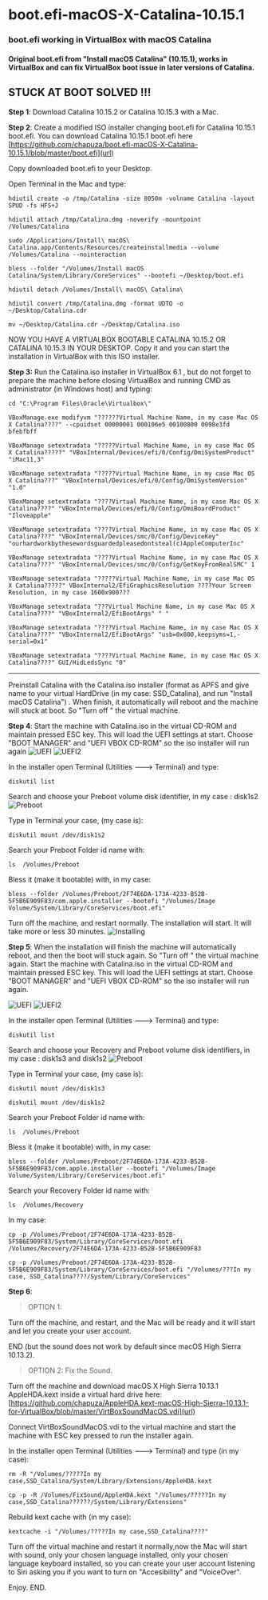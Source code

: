 # boot.efi-macOS-X-Catalina-10.15.1
### boot.efi working in VirtualBox with macOS Catalina

#### Original boot.efi from "Install macOS Catalina" (10.15.1), works in VirtualBox and can fix VirtualBox boot issue in later versions of Catalina.

## STUCK AT BOOT SOLVED !!! 

**Step 1**: Download Catalina 10.15.2 or Catalina 10.15.3 with a Mac.  

**Step 2**: Create a modified ISO installer changing boot.efi for Catalina 10.15.1 boot.efi.
You can download Catalina 10.15.1 boot.efi here
[https://github.com/chapuza/boot.efi-macOS-X-Catalina-10.15.1/blob/master/boot.efi](url)

Copy downloaded boot.efi to your Desktop. 

Open Terminal in the Mac and type:

`hdiutil create -o /tmp/Catalina -size 8050m -volname Catalina -layout SPUD -fs HFS+J`

`hdiutil attach /tmp/Catalina.dmg -noverify -mountpoint /Volumes/Catalina`

`sudo /Applications/Install\ macOS\ Catalina.app/Contents/Resources/createinstallmedia --volume /Volumes/Catalina --nointeraction`

`bless --folder "/Volumes/Install macOS Catalina/System/Library/CoreServices" --bootefi ~/Desktop/boot.efi`

`hdiutil detach /Volumes/Install\ macOS\ Catalina\`

`hdiutil convert /tmp/Catalina.dmg -format UDTO -o ~/Desktop/Catalina.cdr`

`mv ~/Desktop/Catalina.cdr ~/Desktop/Catalina.iso`

NOW YOU HAVE A VIRTUALBOX BOOTABLE CATALINA 10.15.2 OR CATALINA 10.15.3 IN YOUR DESKTOP.  Copy it and you can start the installation in VirtualBox with this ISO installer.

**Step 3:** Run the Catalina.iso installer in VirtualBox 6.1 , but do not forget to prepare the machine before closing VirtualBox and running CMD as administrator (in Windows host) and typing:

`cd "C:\Program Files\Oracle\Virtualbox\"`

`VBoxManage.exe modifyvm "??????Virtual Machine Name, in my case Mac OS X Catalina????" --cpuidset 00000001 000106e5 00100800 0098e3fd bfebfbff`

`VBoxManage setextradata "?????Virtual Machine Name, in my case Mac OS X Catalina?????" "VBoxInternal/Devices/efi/0/Config/DmiSystemProduct" "iMac11,3"`

`VBoxManage setextradata "?????Virtual Machine Name, in my case Mac OS X Catalina???" "VBoxInternal/Devices/efi/0/Config/DmiSystemVersion" "1.0"`

`VBoxManage setextradata "????Virtual Machine Name, in my case Mac OS X Catalina????" "VBoxInternal/Devices/efi/0/Config/DmiBoardProduct" "Iloveapple"`

`VBoxManage setextradata "????Virtual Machine Name, in my case Mac OS X Catalina????" "VBoxInternal/Devices/smc/0/Config/DeviceKey" "ourhardworkbythesewordsguardedpleasedontsteal(c)AppleComputerInc"`

`VBoxManage setextradata "????Virtual Machine Name, in my case Mac OS X Catalina????" "VBoxInternal/Devices/smc/0/Config/GetKeyFromRealSMC" 1`

`VBoxManage setextradata "?????Virtual Machine Name, in my case Mac OS X Catalina?????" VBoxInternal2/EfiGraphicsResolution ????Your Screen Resolution, in my case 1600x900???`

`VBoxManage setextradata "???Virtual Machine Name, in my case Mac OS X Catalina????" "VBoxInternal2/EfiBootArgs" " "`

`VBoxManage setextradata "????Virtual Machine Name, in my case Mac OS X Catalina????" "VBoxInternal2/EfiBootArgs" "usb=0x800,keepsyms=1,-serial=0x1"`

`VBoxManage setextradata "????Virtual Machine Name, in my case Mac OS X Catalina????" GUI/HidLedsSync "0"`

**********************************
Preinstall Catalina with the Catalina.iso installer (format as APFS and give name to your virtual HardDrive (in my case: SSD_Catalina), and run "Install macOS Catalina") . When finish, it automatically will reboot and the machine will stuck at boot. So "Turn off " the virtual machine.

**Step 4**: Start the machine with Catalina.iso in the virtual CD-ROM and maintain pressed ESC key. This will load the UEFI settings at start.  Choose "BOOT MANAGER" and "UEFI VBOX CD-ROM" so the iso installer will run again 
![UEFI](https://user-images.githubusercontent.com/11962055/74863385-1ac69d80-534e-11ea-80ef-47210fdbab68.png)
![UEFI2](https://user-images.githubusercontent.com/11962055/74863657-89a3f680-534e-11ea-8324-aec17746fc73.png)

In the installer open Terminal (Utilities ---> Terminal) and type:

`diskutil list`

Search and choose your Preboot volume disk identifier, in my case : disk1s2
![Preboot](https://user-images.githubusercontent.com/11962055/74865058-d8eb2680-5350-11ea-8f29-3b9d007bca2f.png)

Type in Terminal your case, (my case is):

`diskutil mount /dev/disk1s2`    

Search your Preboot Folder id name with:

`ls  /Volumes/Preboot`

Bless it (make it bootable) with, in my case:

`bless --folder /Volumes/Preboot/2F74E6DA-173A-4233-B52B-5F5B6E909F83/com.apple.installer --bootefi "/Volumes/Image Volume/System/Library/CoreServices/boot.efi"`

Turn off the machine,  and restart normally. The installation will start. It will take more or less 30 minutes.
![Installing](https://user-images.githubusercontent.com/11962055/74868772-15218580-5357-11ea-891c-f5f5fdd0de57.png)

**Step 5**: When the installation will finish the machine will automatically reboot, and then the boot will stuck again. 
So "Turn off " the virtual machine again. 
Start the machine with Catalina.iso in the virtual CD-ROM and maintain pressed ESC key.
This will load the UEFI settings at start. Choose "BOOT MANAGER" and "UEFI VBOX CD-ROM" so the iso installer will run again.

![UEFI](https://user-images.githubusercontent.com/11962055/74863385-1ac69d80-534e-11ea-80ef-47210fdbab68.png)
![UEFI2](https://user-images.githubusercontent.com/11962055/74863657-89a3f680-534e-11ea-8324-aec17746fc73.png)

In the installer open Terminal (Utilities ---> Terminal) and type:

`diskutil list`

Search and choose your Recovery and Preboot volume disk identifiers, in my case : disk1s3 and disk1s2
![Preboot](https://user-images.githubusercontent.com/11962055/74865058-d8eb2680-5350-11ea-8f29-3b9d007bca2f.png)

Type in Terminal your case, (my case is):

`diskutil mount /dev/disk1s3` 

`diskutil mount /dev/disk1s2`

Search your Preboot Folder id name with:

`ls  /Volumes/Preboot`

Bless it (make it bootable) with, in my case:

`bless --folder /Volumes/Preboot/2F74E6DA-173A-4233-B52B-5F5B6E909F83/com.apple.installer --bootefi "/Volumes/Image Volume/System/Library/CoreServices/boot.efi"`

Search your Recovery  Folder id name with:

`ls  /Volumes/Recovery`

In my case:

`cp -p /Volumes/Preboot/2F74E6DA-173A-4233-B52B-5F5B6E909F83/System/Library/CoreServices/boot.efi /Volumes/Recovery/2F74E6DA-173A-4233-B52B-5F5B6E909F83`

`cp -p /Volumes/Preboot/2F74E6DA-173A-4233-B52B-5F5B6E909F83/System/Library/CoreServices/boot.efi "/Volumes/???In my case, SSD_Catalina????/System/Library/CoreServices"`

**Step 6**:

> OPTION 1: 

Turn off the machine,  and restart, and the Mac will be ready and it  will start and let you create your user account.

END (but the sound does not work by default since macOS High Sierra 10.13.2).

> OPTION 2: Fix the Sound. 

Turn off the machine  and download macOS X High Sierra 10.13.1 AppleHDA.kext inside a virtual hard drive here:
[https://github.com/chapuza/AppleHDA.kext-macOS-High-Sierra-10.13.1-for-VirtualBox/blob/master/VirtBoxSoundMacOS.vdi](url)

Connect VirtBoxSoundMacOS.vdi to the virtual machine and start the machine with ESC key pressed to run the installer again. 

In the installer open Terminal (Utilities ---> Terminal) and type (in my case):

`rm -R "/Volumes/?????In my case,SSD_Catalina/System/Library/Extensions/AppleHDA.kext`

`cp -p -R /Volumes/FixSound/AppleHDA.kext "/Volumes/?????In my case,SSD_Catalina??????/System/Library/Extensions"`

Rebuild kext cache with (in my case): 

`kextcache -i "/Volumes/?????In my case,SSD_Catalina????"`

Turn off the virtual machine  and restart it normally,now the Mac will start with sound, only your chosen language installed, only your chosen language keyboard installed, so you can create your user account listening to Siri asking you if you want to turn on "Accesibility" and "VoiceOver".

Enjoy.
END.
